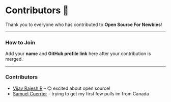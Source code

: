 # Contributors 🙌

Thank you to everyone who has contributed to **Open Source For Newbies**!

---

### How to Join

Add your **name** and **GitHub profile link** here after your contribution is merged.

---

### Contributors

- [Vijay Rajesh R](https://github.com/vijayrajeshr) – 😊 excited about open source!
- [Samuel Cuerrier](https://github.com/samuelcuerrier01) - trying to get my first few pulls im from Canada
